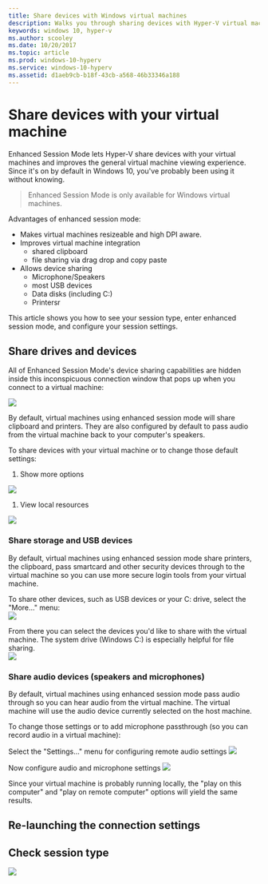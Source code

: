 ```yaml
---
title: Share devices with Windows virtual machines
description: Walks you through sharing devices with Hyper-V virtual machines (USB, audio, microphone, and mounted drives)
keywords: windows 10, hyper-v
ms.author: scooley
ms.date: 10/20/2017
ms.topic: article
ms.prod: windows-10-hyperv
ms.service: windows-10-hyperv
ms.assetid: d1aeb9cb-b18f-43cb-a568-46b33346a188
---
```


# Share devices with your virtual machine

Enhanced Session Mode lets Hyper-V share devices with your virtual machines and improves the general virtual machine viewing experience.  Since it's on by default in Windows 10, you've probably been using it without knowing.

> Enhanced Session Mode is only available for Windows virtual machines.

Advantages of enhanced session mode:

* Makes virtual machines resizeable and high DPI aware.
* Improves virtual machine integration
  * shared clipboard
  * file sharing via drag drop and copy paste
* Allows device sharing
  * Microphone/Speakers
  * most USB devices
  * Data disks (including C:)
  * Printersr

This article shows you how to see your session type, enter enhanced session mode, and configure your session settings.

## Share drives and devices

All of Enhanced Session Mode's device sharing capabilities are hidden inside this inconspicuous connection window that pops up when you connect to a virtual machine:

![](media/esm-default-view.png)

By default, virtual machines using enhanced session mode will share clipboard and printers.  They are also configured by default to pass audio from the virtual machine back to your computer's speakers.

To share devices with your virtual machine or to change those default settings:

1. Show more options

  ![](media/esm-show-options.png)

1. View local resources

  ![](media/esm-local-resources.png)

### Share storage and USB devices

By default, virtual machines using enhanced session mode share printers, the clipboard,  pass smartcard and other security devices through to the virtual machine so you can use more secure login tools from your virtual machine.

To share other devices, such as USB devices or your C: drive, select the "More..." menu:  
![](media/esm-more-devices.png)

From there you can select the devices you'd like to share with the virtual machine.  The system drive (Windows C:) is especially helpful for file sharing.  
![](media/esm-drives-usb.png)

### Share audio devices (speakers and microphones)

By default, virtual machines using enhanced session mode pass audio through so you can hear  audio from the virtual machine.  The virtual machine will use the audio device currently selected on the host machine.

To change those settings or to add microphone passthrough (so you can record audio in a virtual machine):

Select the "Settings..." menu for configuring remote audio settings
![](media/esm-audio.png)

Now configure audio and microphone settings
![](media/esm-audio-settings.png)

Since your virtual machine is probably running locally, the "play on this computer" and "play on remote computer" options will yield the same results.

## Re-launching the connection settings

## Check session type

![](media/esm-button-location.png)

